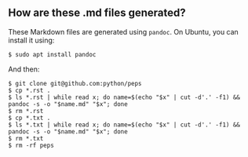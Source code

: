 ## How are these .md files generated?

These Markdown files are generated using `pandoc`. On Ubuntu, you can install it using:

```
$ sudo apt install pandoc
```

And then:

```
$ git clone git@github.com:python/peps
$ cp *.rst .
$ ls *.rst | while read x; do name=$(echo "$x" | cut -d'.' -f1) && pandoc -s -o "$name.md" "$x"; done
$ rm *.rst
$ cp *.txt .
$ ls *.txt | while read x; do name=$(echo "$x" | cut -d'.' -f1) && pandoc -s -o "$name.md" "$x"; done
$ rm *.txt
$ rm -rf peps
```
